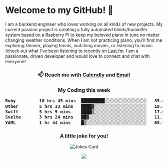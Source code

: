 <h1> Welcome to my GitHub! 👋 </h1>


  I am a backend engineer who loves working on all kinds of new projects. My current passion project is creating a fully automated blinds/humidifer system based on a Rasberry Pi to keep my beloved piano in tune no matter changing weather conditions. When I am not practicing piano, you'll find me exploring Denver, playing tennis, watching movies, or listening to music (check out what I've been listening to recently on [Last.fm](https://www.last.fm/user/mballa000). I am a passionate, driven developer and would love to connect and chat with everyone!

<h3 align = "center"> 📫 Reach me with <a href = "https://calendly.com/msbrandt00/30min"> Calendly </a> and <a href="mailto:msbrandt00@gmail.com">Email</a> 
 </h3>


 
<div align = "center"
[![Anurag's GitHub stats](https://github-readme-stats.vercel.app/api?username=mbrandt00)](https://github.com/anuraghazra/github-readme-stats)
          </div>
<h3 align="center">
  My Coding this week
<!--START_SECTION:waka-->

```txt
Ruby         10 hrs 45 mins  █████████░░░░░░░░░░░░░░░░   35.66 %
Other        5 hrs 33 mins   ████▓░░░░░░░░░░░░░░░░░░░░   18.46 %
Swift        5 hrs 9 mins    ████▒░░░░░░░░░░░░░░░░░░░░   17.09 %
Svelte       3 hrs 24 mins   ██▓░░░░░░░░░░░░░░░░░░░░░░   11.33 %
YAML         1 hr 44 mins    █▒░░░░░░░░░░░░░░░░░░░░░░░   05.77 %
```

<!--END_SECTION:waka-->

### A little joke for you!

![Jokes Card](https://readme-jokes.vercel.app/api?hideBorder)

<a href="https://www.linkedin.com/in/mbrandt00/"><img src="https://img.shields.io/badge/linkedin-%230077B5.svg?&style=for-the-badge&logo=linkedin&logoColor=white" /></a>

